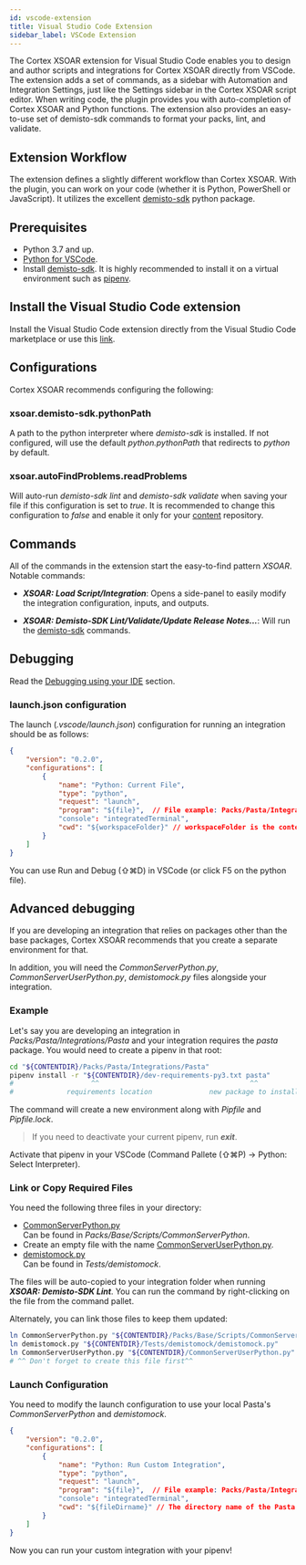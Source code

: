 ```yaml
---
id: vscode-extension
title: Visual Studio Code Extension
sidebar_label: VSCode Extension
---
```

The Cortex XSOAR extension for Visual Studio Code enables you to design and author scripts and integrations for Cortex XSOAR directly from VSCode. The extension adds a set of commands, as a sidebar with Automation and Integration Settings, just like the Settings sidebar in the Cortex XSOAR script editor. When writing code, the plugin provides you with auto-completion of Cortex XSOAR and Python functions.
The extension also provides an easy-to-use set of demisto-sdk commands to format your packs, lint, and validate.

## Extension Workflow

The extension defines a slightly different workflow than Cortex XSOAR. With the plugin, you can work on your code (whether it is Python, PowerShell or JavaScript).
It utilizes the excellent [demisto-sdk](./demisto-sdk) python package.

## Prerequisites

* Python 3.7 and up.
* [Python for VSCode](https://marketplace.visualstudio.com/items?itemName=ms-python.python).
* Install [demisto-sdk](../concepts/demisto-sdk#installation-and-setup). It is highly recommended to install it on a virtual environment such as [pipenv](https://pipenv.pypa.io/en/latest/).

## Install the Visual Studio Code extension

Install the Visual Studio Code extension directly from the Visual Studio Code marketplace or use this [link](https://marketplace.visualstudio.com/items?itemName=CortexXSOARext.xsoar).

## Configurations

Cortex XSOAR recommends configuring the following:

### xsoar.demisto-sdk.pythonPath

A path to the python interpreter where *demisto-sdk* is installed. If not configured, will use the default *python.pythonPath* that redirects to *python* by default.

### xsoar.autoFindProblems.readProblems

Will auto-run *demisto-sdk lint* and *demisto-sdk validate* when saving your file if this configuration is set to *true*.
It is recommended to change this configuration to *false* and enable it only for your [content](https://github.com/demisto/content/) repository.

## Commands

All of the commands in the extension start the easy-to-find pattern *XSOAR*.  
Notable commands:

* ***XSOAR: Load Script/Integration***: Opens a side-panel to easily modify the integration configuration, inputs, and outputs.

* ***XSOAR: Demisto-SDK Lint/Validate/Update Release Notes...***: Will run the [demisto-sdk](https://github.com/demisto/demisto-sdk/) commands.

## Debugging

Read the [Debugging using your IDE](../integrations/debugging#Debugging%20using%20your%20IDE) section.

### launch.json configuration

The launch (*.vscode/launch.json*) configuration for running an integration should be as follows:

```json title=".vscode/launch.json"
{
    "version": "0.2.0",
    "configurations": [
        {
            "name": "Python: Current File",
            "type": "python",
            "request": "launch",
            "program": "${file}",  // File example: Packs/Pasta/Integrations/Pasta/Pasta.py
            "console": "integratedTerminal",
            "cwd": "${workspaceFolder}" // workspaceFolder is the content repository
        }
    ]
}
```

You can use Run and Debug (⇧⌘D) in VSCode (or click F5 on the python file).

## Advanced debugging

If you are developing an integration that relies on packages other than the base packages, Cortex XSOAR recommends that you create a separate environment for that.

In addition, you will need the *CommonServerPython.py*, *CommonServerUserPython.py*, *demistomock.py* files alongside your integration.

### Example

Let's say you are developing an integration in *Packs/Pasta/Integrations/Pasta* and your integration requires the *pasta* package.
You would need to create a pipenv in that root:

```bash
cd "${CONTENTDIR}/Packs/Pasta/Integrations/Pasta"
pipenv install -r "${CONTENTDIR}/dev-requirements-py3.txt pasta"
#                   ^^                                     ^^
#             requirements location              new package to install
```

The command will create a new environment along with *Pipfile* and *Pipfile.lock*.

> If you need to deactivate your current pipenv, run ***exit***.

Activate that pipenv in your VSCode (Command Pallete (⇧⌘P) -> Python: Select Interpreter).

### Link or Copy Required Files

You need the following three files in your directory:

* [CommonServerPython.py](https://github.com/demisto/content/tree/master/Packs/Base/Scripts/CommonServerPython)  
Can be found in *Packs/Base/Scripts/CommonServerPython*.
* Create an empty file with the name [CommonServerUserPython.py](https://xsoar.pan.dev/docs/reference/scripts/common-server-user-python).
* [demistomock.py](https://github.com/demisto/content/tree/master/Tests/demistomock)  
Can be found in *Tests/demistomock*.

The files will be auto-copied to your integration folder when running ***XSOAR: Demisto-SDK Lint***. You can run the command by right-clicking on the file from the command pallet.

Alternately, you can link those files to keep them updated:

```bash title="In your integration directory"
ln CommonServerPython.py "${CONTENTDIR}/Packs/Base/Scripts/CommonServerPython.py"
ln demistomock.py "${CONTENTDIR}/Tests/demistomock/demistomock.py"
ln CommonServerUserPython.py "${CONTENTDIR}/CommonServerUserPython.py"
# ^^ Don't forget to create this file first^^
```

### Launch Configuration

You need to modify the launch configuration to use your local Pasta's *CommonServerPython* and *demistomock*.

```json title=".vscode/launch.json"
{
    "version": "0.2.0",
    "configurations": [
        {
            "name": "Python: Run Custom Integration",
            "type": "python",
            "request": "launch",
            "program": "${file}",  // File example: Packs/Pasta/Integrations/Pasta/Pasta.py
            "console": "integratedTerminal",
            "cwd": "${fileDirname}" // The directory name of the Pasta integration (Packs/Pasta/Integrations/Pasta/).
        }
    ]
}
```

Now you can run your custom integration with your pipenv!
